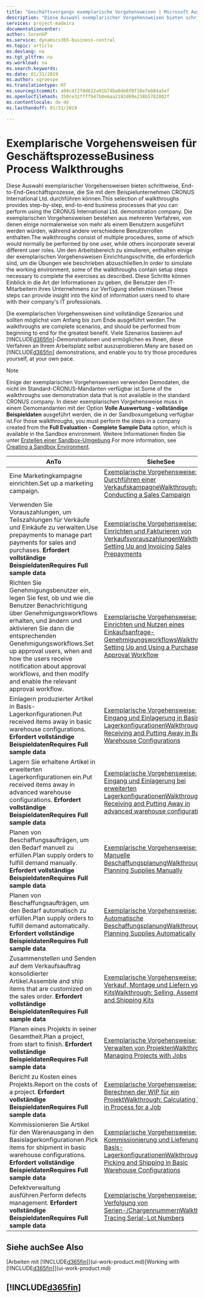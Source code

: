 ```yaml
---
title: "Geschäftsvorgangs exemplarische Vorgehensweisen | Microsoft Ausgleich."
description: "Diese Auswahl exemplarischer Vorgehensweisen bieten schrittweise, End-to-End-Geschäftsprozesse, die Sie mit dem Beispielunternehmen CRONUS International Ltd. durchführen können. Die exemplarischen Vorgehensweisen bestehen aus mehreren Verfahren, von denen einige normalerweise von mehr als einem Benutzern ausgeführt werden würden, während andere verschiedene Benutzerrollen enthalten. Um den Arbeitsbereich zu simulieren, enthalten einige der exemplarischen Vorgehensweisen Einrichtungsschritte, die erforderlich sind, um die Übungen wie beschrieben abzuschließen. Diese Schritte können Einblick in die Art der Informationen zu geben, die Benutzer den IT-Mitarbeitern ihres Unternehmens zur Verfügung stellen müssen."
services: project-madeira
documentationcenter: 
author: SorenGP
ms.service: dynamics365-business-central
ms.topic: article
ms.devlang: na
ms.tgt_pltfrm: na
ms.workload: na
ms.search.keywords: 
ms.date: 01/31/2019
ms.author: sgroespe
ms.translationtype: HT
ms.sourcegitcommit: a94c4f2f8d622a91b74ba0de6f0f18e7eb84a5ef
ms.openlocfilehash: 350ce32ffff947b8e6aa2182d69e238b5782802f
ms.contentlocale: de-de
ms.lasthandoff: 01/31/2019

---
```

# <a name="business-process-walkthroughs"></a><span data-ttu-id="93921-106">Exemplarische Vorgehensweisen für Geschäftsprozesse</span><span class="sxs-lookup"><span data-stu-id="93921-106">Business Process Walkthroughs</span></span>
<span data-ttu-id="93921-107">Diese Auswahl exemplarischer Vorgehensweisen bieten schrittweise, End-to-End-Geschäftsprozesse, die Sie mit dem Beispielunternehmen CRONUS International Ltd. durchführen können.</span><span class="sxs-lookup"><span data-stu-id="93921-107">This selection of walkthroughs provides step-by-step, end-to-end business processes that you can perform using the CRONUS International Ltd. demonstration company.</span></span> <span data-ttu-id="93921-108">Die exemplarischen Vorgehensweisen bestehen aus mehreren Verfahren, von denen einige normalerweise von mehr als einem Benutzern ausgeführt werden würden, während andere verschiedene Benutzerrollen enthalten.</span><span class="sxs-lookup"><span data-stu-id="93921-108">The walkthroughs consist of multiple procedures, some of which would normally be performed by one user, while others incorporate several different user roles.</span></span> <span data-ttu-id="93921-109">Um den Arbeitsbereich zu simulieren, enthalten einige der exemplarischen Vorgehensweisen Einrichtungsschritte, die erforderlich sind, um die Übungen wie beschrieben abzuschließen.</span><span class="sxs-lookup"><span data-stu-id="93921-109">In order to simulate the working environment, some of the walkthroughs contain setup steps necessary to complete the exercises as described.</span></span> <span data-ttu-id="93921-110">Diese Schritte können Einblick in die Art der Informationen zu geben, die Benutzer den IT-Mitarbeitern ihres Unternehmens zur Verfügung stellen müssen.</span><span class="sxs-lookup"><span data-stu-id="93921-110">These steps can provide insight into the kind of information users need to share with their company's IT professionals.</span></span>  

 <span data-ttu-id="93921-111">Die exemplarischen Vorgehensweisen sind vollständige Szenarios und sollten möglichst vom Anfang bis zum Ende ausgeführt werden.</span><span class="sxs-lookup"><span data-stu-id="93921-111">The walkthroughs are complete scenarios, and should be performed from beginning to end for the greatest benefit.</span></span> <span data-ttu-id="93921-112">Viele Szenarios basieren auf [!INCLUDE[d365fin](includes/d365fin_md.md)]-Demonstrationen und ermöglichen es Ihnen, diese Verfahren an Ihrem Arbeitsplatz selbst auszuprobieren.</span><span class="sxs-lookup"><span data-stu-id="93921-112">Many are based on [!INCLUDE[d365fin](includes/d365fin_md.md)] demonstrations, and enable you to try those procedures yourself, at your own pace.</span></span>  

> [!NOTE]
> <span data-ttu-id="93921-113">Einige der exemplarischen Vorgehensweisen verwenden Demodaten, die nicht im Standard-CRONUS-Mandanten verfügbar ist.</span><span class="sxs-lookup"><span data-stu-id="93921-113">Some of the walkthroughs use demonstration data that is not available in the standard CRONUS company.</span></span> <span data-ttu-id="93921-114">In dieser exemplarischen Vorgehensweise muss in einem Demomandanten mit der Option **Volle Auswertung - vollständige Beispieldaten** ausgeführt werden, die in der Sandboxumgebung verfügbar ist.</span><span class="sxs-lookup"><span data-stu-id="93921-114">For those walkthroughs, you must perform the steps in a company created from the **Full Evaluation - Complete Sample Data** option, which is available in the Sandbox environment.</span></span> <span data-ttu-id="93921-115">Weitere Informationen finden Sie unter [Erstellen einer Sandbox-Umgebung](across-how-create-sandbox-environment.md).</span><span class="sxs-lookup"><span data-stu-id="93921-115">For more information, see [Creating a Sandbox Environment](across-how-create-sandbox-environment.md).</span></span>

|<span data-ttu-id="93921-116">An</span><span class="sxs-lookup"><span data-stu-id="93921-116">To</span></span>|<span data-ttu-id="93921-117">Siehe</span><span class="sxs-lookup"><span data-stu-id="93921-117">See</span></span>|  
|--------|---------|  
|<span data-ttu-id="93921-118">Eine Marketingkampagne einrichten.</span><span class="sxs-lookup"><span data-stu-id="93921-118">Set up a marketing campaign.</span></span>|[<span data-ttu-id="93921-119">Exemplarische Vorgehensweise: Durchführen einer Verkaufskampagne</span><span class="sxs-lookup"><span data-stu-id="93921-119">Walkthrough: Conducting a Sales Campaign</span></span>](walkthrough-conducting-a-sales-campaign.md)|  
|<span data-ttu-id="93921-120">Verwenden Sie Vorauszahlungen, um Teilszahlungen für Verkäufe und Einkäufe zu verwalten.</span><span class="sxs-lookup"><span data-stu-id="93921-120">Use prepayments to manage part payments for sales and purchases.</span></span> <span data-ttu-id="93921-121">**Erfordert vollständige Beispieldaten**</span><span class="sxs-lookup"><span data-stu-id="93921-121">**Requires Full sample data**</span></span> |[<span data-ttu-id="93921-122">Exemplarische Vorgehensweise: Einrichten und Fakturieren von Verkaufsvorauszahlungen</span><span class="sxs-lookup"><span data-stu-id="93921-122">Walkthrough: Setting Up and Invoicing Sales Prepayments</span></span>](walkthrough-setting-up-and-invoicing-sales-prepayments.md)|  
|<span data-ttu-id="93921-123">Richten Sie Genehmigungsbenutzer ein, legen Sie fest, ob und wie die Benutzer Benachrichtigung über Genehmigungsworkflows erhalten, und ändern und aktivieren Sie dann die entsprechenden Genehmigungsworkflows.</span><span class="sxs-lookup"><span data-stu-id="93921-123">Set up approval users, when and how the users receive notification about approval workflows, and then modify and enable the relevant approval workflow.</span></span>|[<span data-ttu-id="93921-124">Exemplarische Vorgehensweise: Einrichten und Nutzen eines Einkaufsanfrage-Genehmigungsworkflows</span><span class="sxs-lookup"><span data-stu-id="93921-124">Walkthrough: Setting Up and Using a Purchase Approval Workflow</span></span>](walkthrough-setting-up-and-using-a-purchase-approval-workflow.md)|  
|<span data-ttu-id="93921-125">Einlagern produzierter Artikel in Basis-Lagerkonfigurationen.</span><span class="sxs-lookup"><span data-stu-id="93921-125">Put received items away in basic warehouse configurations.</span></span> <span data-ttu-id="93921-126">**Erfordert vollständige Beispieldaten**</span><span class="sxs-lookup"><span data-stu-id="93921-126">**Requires Full sample data**</span></span>|[<span data-ttu-id="93921-127">Exemplarische Vorgehensweise: Eingang und Einlagerung in Basis-Lagerkonfigurationen</span><span class="sxs-lookup"><span data-stu-id="93921-127">Walkthrough: Receiving and Putting Away in Basic Warehouse Configurations</span></span>](walkthrough-receiving-and-putting-away-in-basic-warehousing.md)|  
|<span data-ttu-id="93921-128">Lagern Sie erhaltene Artikel in erweiterten Lagerkonfigurationen ein.</span><span class="sxs-lookup"><span data-stu-id="93921-128">Put received items away in advanced warehouse configurations.</span></span> <span data-ttu-id="93921-129">**Erfordert vollständige Beispieldaten**</span><span class="sxs-lookup"><span data-stu-id="93921-129">**Requires Full sample data**</span></span>|[<span data-ttu-id="93921-130">Exemplarische Vorgehensweise: Eingang und Einlagerung bei erweiterten Lagerkonfigurationen</span><span class="sxs-lookup"><span data-stu-id="93921-130">Walkthrough: Receiving and Putting Away in advanced warehouse configurations</span></span>](walkthrough-receiving-and-putting-away-in-advanced-warehousing.md)|  
|<span data-ttu-id="93921-131">Planen von Beschaffungsaufträgen, um den Bedarf manuell zu erfüllen.</span><span class="sxs-lookup"><span data-stu-id="93921-131">Plan supply orders to fulfill demand manually.</span></span> <span data-ttu-id="93921-132">**Erfordert vollständige Beispieldaten**</span><span class="sxs-lookup"><span data-stu-id="93921-132">**Requires Full sample data**</span></span>|[<span data-ttu-id="93921-133">Exemplarische Vorgehensweise: Manuelle Beschaffungsplanung</span><span class="sxs-lookup"><span data-stu-id="93921-133">Walkthrough: Planning Supplies Manually</span></span>](walkthrough-planning-supplies-manually.md)|  
|<span data-ttu-id="93921-134">Planen von Beschaffungsaufträgen, um den Bedarf automatisch zu erfüllen.</span><span class="sxs-lookup"><span data-stu-id="93921-134">Plan supply orders to fulfill demand automatically.</span></span> <span data-ttu-id="93921-135">**Erfordert vollständige Beispieldaten**</span><span class="sxs-lookup"><span data-stu-id="93921-135">**Requires Full sample data**</span></span>|[<span data-ttu-id="93921-136">Exemplarische Vorgehensweise: Automatische Beschaffungsplanung</span><span class="sxs-lookup"><span data-stu-id="93921-136">Walkthrough: Planning Supplies Automatically</span></span>](walkthrough-planning-supplies-automatically.md)|  
|<span data-ttu-id="93921-137">Zusammenstellen und Senden auf dem Verkaufsauftrag konsolidierter Artikel.</span><span class="sxs-lookup"><span data-stu-id="93921-137">Assemble and ship items that are customized on the sales order.</span></span> <span data-ttu-id="93921-138">**Erfordert vollständige Beispieldaten**</span><span class="sxs-lookup"><span data-stu-id="93921-138">**Requires Full sample data**</span></span>|[<span data-ttu-id="93921-139">Exemplarische Vorgehensweise: Verkauf, Montage und Liefern von Kits</span><span class="sxs-lookup"><span data-stu-id="93921-139">Walkthrough: Selling, Assembling, and Shipping Kits</span></span>](walkthrough-selling-assembling-and-shipping-kits.md)|  
|<span data-ttu-id="93921-140">Planen eines Projekts in seiner Gesamtheit.</span><span class="sxs-lookup"><span data-stu-id="93921-140">Plan a project, from start to finish.</span></span> <span data-ttu-id="93921-141">**Erfordert vollständige Beispieldaten**</span><span class="sxs-lookup"><span data-stu-id="93921-141">**Requires Full sample data**</span></span>|[<span data-ttu-id="93921-142">Exemplarische Vorgehensweise: Verwalten von Projekten</span><span class="sxs-lookup"><span data-stu-id="93921-142">Walkthrough: Managing Projects with Jobs</span></span>](walkthrough-managing-projects-with-jobs.md)|  
|<span data-ttu-id="93921-143">Bericht zu Kosten eines Projekts.</span><span class="sxs-lookup"><span data-stu-id="93921-143">Report on the costs of a project.</span></span> <span data-ttu-id="93921-144">**Erfordert vollständige Beispieldaten**</span><span class="sxs-lookup"><span data-stu-id="93921-144">**Requires Full sample data**</span></span>|[<span data-ttu-id="93921-145">Exemplarische Vorgehensweise: Berechnen der WIP für ein Projekt</span><span class="sxs-lookup"><span data-stu-id="93921-145">Walkthrough: Calculating Work in Process for a Job</span></span>](walkthrough-calculating-work-in-process-for-a-job.md)|  
|<span data-ttu-id="93921-146">Kommissionieren Sie Artikel für den Warenausgang in den Basislagerkonfigurationen.</span><span class="sxs-lookup"><span data-stu-id="93921-146">Pick items for shipment in basic warehouse configurations.</span></span> <span data-ttu-id="93921-147">**Erfordert vollständige Beispieldaten**</span><span class="sxs-lookup"><span data-stu-id="93921-147">**Requires Full sample data**</span></span>|[<span data-ttu-id="93921-148">Exemplarische Vorgehensweise: Kommissionierung und Lieferung in Basis-Lagerkonfigurationen</span><span class="sxs-lookup"><span data-stu-id="93921-148">Walkthrough: Picking and Shipping in Basic Warehouse Configurations</span></span>](walkthrough-picking-and-shipping-in-basic-warehousing.md)|  
|<span data-ttu-id="93921-149">Defektverwaltung ausführen.</span><span class="sxs-lookup"><span data-stu-id="93921-149">Perform defects management.</span></span> <span data-ttu-id="93921-150">**Erfordert vollständige Beispieldaten**</span><span class="sxs-lookup"><span data-stu-id="93921-150">**Requires Full sample data**</span></span>|[<span data-ttu-id="93921-151">Exemplarische Vorgehensweise: Verfolgung von Serien-/Chargennummern</span><span class="sxs-lookup"><span data-stu-id="93921-151">Walkthrough: Tracing Serial-Lot Numbers</span></span>](walkthrough-tracing-serial-lot-numbers.md)|  

## <a name="see-also"></a><span data-ttu-id="93921-152">Siehe auch</span><span class="sxs-lookup"><span data-stu-id="93921-152">See Also</span></span>
<span data-ttu-id="93921-153">[Arbeiten mit [!INCLUDE[d365fin](includes/d365fin_md.md)]](ui-work-product.md)</span><span class="sxs-lookup"><span data-stu-id="93921-153">[Working with [!INCLUDE[d365fin](includes/d365fin_md.md)]](ui-work-product.md)</span></span>  

## [!INCLUDE[d365fin](includes/free_trial_md.md)]  

